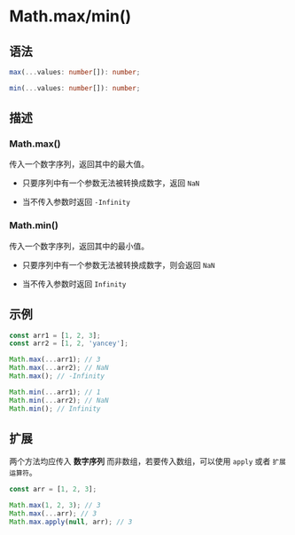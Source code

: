 # Math.max/min()

## 语法

```ts
max(...values: number[]): number;

min(...values: number[]): number;
```

## 描述

### Math.max()

传入一个数字序列，返回其中的最大值。

- 只要序列中有一个参数无法被转换成数字，返回 `NaN`

- 当不传入参数时返回 `-Infinity`

### Math.min()

传入一个数字序列，返回其中的最小值。

- 只要序列中有一个参数无法被转换成数字，则会返回 `NaN`

- 当不传入参数时返回 `Infinity`

## 示例

```js
const arr1 = [1, 2, 3];
const arr2 = [1, 2, 'yancey'];

Math.max(...arr1); // 3
Math.max(...arr2); // NaN
Math.max(); // -Infinity

Math.min(...arr1); // 1
Math.min(...arr2); // NaN
Math.min(); // Infinity
```

## 扩展

两个方法均应传入 **数字序列** 而非数组，若要传入数组，可以使用 `apply` 或者 `扩展运算符`。

```js
const arr = [1, 2, 3];

Math.max(1, 2, 3); // 3
Math.max(...arr); // 3
Math.max.apply(null, arr); // 3
```
